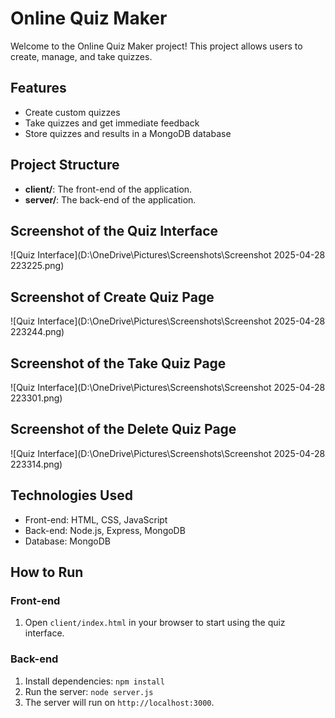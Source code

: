# Online Quiz Maker

Welcome to the Online Quiz Maker project! This project allows users to create, manage, and take quizzes.

## Features
- Create custom quizzes
- Take quizzes and get immediate feedback
- Store quizzes and results in a MongoDB database

## Project Structure
- **client/**: The front-end of the application.
- **server/**: The back-end of the application.

## Screenshot of the Quiz Interface

![Quiz Interface](D:\OneDrive\Pictures\Screenshots\Screenshot 2025-04-28 223225.png)

## Screenshot of Create Quiz Page

![Quiz Interface](D:\OneDrive\Pictures\Screenshots\Screenshot 2025-04-28 223244.png)

## Screenshot of the Take Quiz Page

![Quiz Interface](D:\OneDrive\Pictures\Screenshots\Screenshot 2025-04-28 223301.png)

## Screenshot of the Delete Quiz Page

![Quiz Interface](D:\OneDrive\Pictures\Screenshots\Screenshot 2025-04-28 223314.png)

## Technologies Used
- Front-end: HTML, CSS, JavaScript
- Back-end: Node.js, Express, MongoDB
- Database: MongoDB

## How to Run
### Front-end
1. Open `client/index.html` in your browser to start using the quiz interface.

### Back-end
1. Install dependencies: `npm install`
2. Run the server: `node server.js`
3. The server will run on `http://localhost:3000`.

